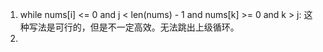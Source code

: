 1. while nums[i] <= 0 and j < len(nums) - 1 and nums[k] >= 0 and k > j:
这种写法是可行的，但是不一定高效。无法跳出上级循环。
2. 